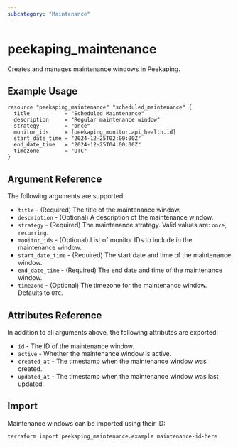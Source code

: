 ```yaml
---
subcategory: "Maintenance"
---
```


# peekaping_maintenance

Creates and manages maintenance windows in Peekaping.

## Example Usage

```hcl
resource "peekaping_maintenance" "scheduled_maintenance" {
  title           = "Scheduled Maintenance"
  description     = "Regular maintenance window"
  strategy        = "once"
  monitor_ids     = [peekaping_monitor.api_health.id]
  start_date_time = "2024-12-25T02:00:00Z"
  end_date_time   = "2024-12-25T04:00:00Z"
  timezone        = "UTC"
}
```

## Argument Reference

The following arguments are supported:

* `title` - (Required) The title of the maintenance window.
* `description` - (Optional) A description of the maintenance window.
* `strategy` - (Required) The maintenance strategy. Valid values are: `once`, `recurring`.
* `monitor_ids` - (Optional) List of monitor IDs to include in the maintenance window.
* `start_date_time` - (Required) The start date and time of the maintenance window.
* `end_date_time` - (Required) The end date and time of the maintenance window.
* `timezone` - (Optional) The timezone for the maintenance window. Defaults to `UTC`.

## Attributes Reference

In addition to all arguments above, the following attributes are exported:

* `id` - The ID of the maintenance window.
* `active` - Whether the maintenance window is active.
* `created_at` - The timestamp when the maintenance window was created.
* `updated_at` - The timestamp when the maintenance window was last updated.

## Import

Maintenance windows can be imported using their ID:

```bash
terraform import peekaping_maintenance.example maintenance-id-here
```
